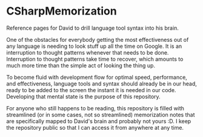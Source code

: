 # CSharpMemorization
Reference pages for David to drill language tool syntax into his brain.

One of the obstacles for everybody getting the most effectiveness out of any language is needing to look stuff up all the time on Google. It is an interruption to thought patterns whenever that needs to be done. Interruption to thought patterns take time to recover, which amounts to much more time than the simple act of looking the thing up.

To become fluid with development flow for optimal speed, performance, and effectiveness, language tools and syntax should already be in our head, ready to be added to the screen the instant it is needed in our code. Developing that mental state is the purpose of this repository.

For anyone who still happens to be reading, this repository is filled with streamlined (or in some cases, not so streamlined) memorization notes that are specifically mapped to David's brain and probably not yours :D. I keep the repository public so that I can access it from anywhere at any time.

